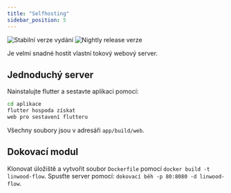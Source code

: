 ```yaml
---
title: "Selfhosting"
sidebar_position: 5
---
```


![Stabilní verze vydání](https://img.shields.io/badge/dynamic/yaml?color=c4840d&label=Stable&query=%24.version&url=https%3A%2F%2Fraw.githubusercontent.com%2FLinwoodDev%2FFlow%2Fstable%2Fapp%2Fpubspec.yaml&style=for-the-badge) ![Nightly release verze](https://img.shields.io/badge/dynamic/yaml?color=f7d28c&label=Nightly&query=%24.version&url=https%3A%2F%2Fraw.githubusercontent.com%2FLinwoodDev%2FFlow%2Fnightly%2Fapp%2Fpubspec.yaml&style=for-the-badge)

Je velmi snadné hostit vlastní tokový webový server.

## Jednoduchý server

Nainstalujte flutter a sestavte aplikaci pomocí:

```bash
cd aplikace
flutter hospoda získat
web pro sestavení flutteru
```

Všechny soubory jsou v adresáři `app/build/web`.

## Dokovací modul

Klonovat úložiště a vytvořit soubor `Dockerfile` pomocí `docker build -t linwood-flow`. Spusťte server pomocí: `dokovací běh -p 80:8080 -d linwood-flow`.
